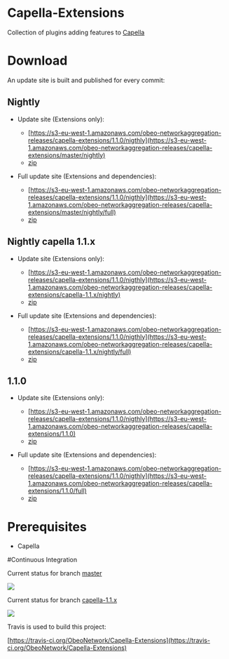 # Capella-Extensions

Collection of plugins adding features to [Capella](http://polarsys.org/capella/)

# Download

An update site is built and published for every commit:

## Nightly

* Update site (Extensions only):
  * [https://s3-eu-west-1.amazonaws.com/obeo-networkaggregation-releases/capella-extensions/1.1.0/nigthly](https://s3-eu-west-1.amazonaws.com/obeo-networkaggregation-releases/capella-extensions/master/nightly)
  * [zip](https://s3-eu-west-1.amazonaws.com/obeo-networkaggregation-releases/capella-extensions/master/nightly/org.obeonetwork.capella.update.zip)

* Full update site (Extensions and dependencies):
  * [https://s3-eu-west-1.amazonaws.com/obeo-networkaggregation-releases/capella-extensions/1.1.0/nigthly](https://s3-eu-west-1.amazonaws.com/obeo-networkaggregation-releases/capella-extensions/master/nightly/full)
  * [zip](https://s3-eu-west-1.amazonaws.com/obeo-networkaggregation-releases/capella-extensions/master/nightly/full/org.obeonetwork.capella.update.full.zip)

## Nightly capella 1.1.x

* Update site (Extensions only):
  * [https://s3-eu-west-1.amazonaws.com/obeo-networkaggregation-releases/capella-extensions/1.1.0/nigthly](https://s3-eu-west-1.amazonaws.com/obeo-networkaggregation-releases/capella-extensions/capella-1.1.x/nightly)
  * [zip](https://s3-eu-west-1.amazonaws.com/obeo-networkaggregation-releases/capella-extensions/capella-1.1.x/nightly/org.obeonetwork.capella.update.zip)

* Full update site (Extensions and dependencies):
  * [https://s3-eu-west-1.amazonaws.com/obeo-networkaggregation-releases/capella-extensions/1.1.0/nigthly](https://s3-eu-west-1.amazonaws.com/obeo-networkaggregation-releases/capella-extensions/capella-1.1.x/nightly/full)
  * [zip](https://s3-eu-west-1.amazonaws.com/obeo-networkaggregation-releases/capella-extensions/capella-1.1.x/nightly/full/org.obeonetwork.capella.update.full.zip)

## 1.1.0

* Update site (Extensions only):
  * [https://s3-eu-west-1.amazonaws.com/obeo-networkaggregation-releases/capella-extensions/1.1.0/nigthly](https://s3-eu-west-1.amazonaws.com/obeo-networkaggregation-releases/capella-extensions/1.1.0)
  * [zip](https://s3-eu-west-1.amazonaws.com/obeo-networkaggregation-releases/capella-extensions/1.1.0/org.obeonetwork.capella.update.zip)

* Full update site (Extensions and dependencies):
  * [https://s3-eu-west-1.amazonaws.com/obeo-networkaggregation-releases/capella-extensions/1.1.0/nigthly](https://s3-eu-west-1.amazonaws.com/obeo-networkaggregation-releases/capella-extensions/1.1.0/full)
  * [zip](https://s3-eu-west-1.amazonaws.com/obeo-networkaggregation-releases/capella-extensions/1.1.0/full/org.obeonetwork.capella.update.full.zip)

# Prerequisites

* Capella

#Continuous Integration

Current status for branch [master](https://github.com/ObeoNetwork/Capella-Extensions/tree/master)

![](https://travis-ci.org/ObeoNetwork/Capella-Extensions.svg?branch=master)

Current status for branch [capella-1.1.x](https://github.com/ObeoNetwork/Capella-Extensions/tree/capella-1.1.x)

![](https://travis-ci.org/ObeoNetwork/Capella-Extensions.svg?branch=capella-1.1.x)

Travis is used to build this project:

[https://travis-ci.org/ObeoNetwork/Capella-Extensions](https://travis-ci.org/ObeoNetwork/Capella-Extensions)


